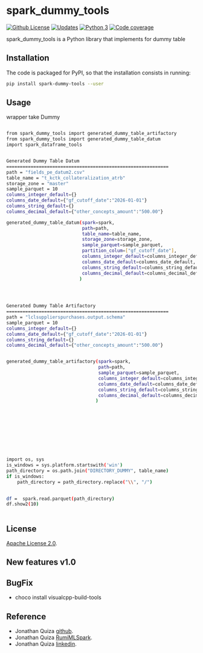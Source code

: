 # spark_dummy_tools


[![Github License](https://img.shields.io/badge/License-Apache%202.0-blue.svg)](https://opensource.org/licenses/Apache-2.0)
[![Updates](https://pyup.io/repos/github/woctezuma/google-colab-transfer/shield.svg)](pyup)
[![Python 3](https://pyup.io/repos/github/woctezuma/google-colab-transfer/python-3-shield.svg)](pyup)
[![Code coverage](https://codecov.io/gh/woctezuma/google-colab-transfer/branch/master/graph/badge.svg)](codecov)




spark_dummy_tools is a Python library that implements for dummy table
## Installation

The code is packaged for PyPI, so that the installation consists in running:
```sh
pip install spark-dummy-tools --user 
```


## Usage

wrapper take Dummy

```sh

from spark_dummy_tools import generated_dummy_table_artifactory
from spark_dummy_tools import generated_dummy_table_datum
import spark_dataframe_tools


Generated Dummy Table Datum
============================================================
path = "fields_pe_datum2.csv"
table_name = "t_kctk_collateralization_atrb"
storage_zone = "master"
sample_parquet = 10
columns_integer_default={}
columns_date_default={"gf_cutoff_date":"2026-01-01"}
columns_string_default={}
columns_decimal_default={"other_concepts_amount":"500.00"}

generated_dummy_table_datum(spark=spark,
                            path=path,
                            table_name=table_name,
                            storage_zone=storage_zone,
                            sample_parquet=sample_parquet,
                            partition_colum=["gf_cutoff_date"],
                            columns_integer_default=columns_integer_default,
                            columns_date_default=columns_date_default,
                            columns_string_default=columns_string_default,
                            columns_decimal_default=columns_decimal_default
                           )
                       



Generated Dummy Table Artifactory
============================================================
path = "lclsupplierspurchases.output.schema"
sample_parquet = 10
columns_integer_default={}
columns_date_default={"gf_cutoff_date":"2026-01-01"}
columns_string_default={}
columns_decimal_default={"other_concepts_amount":"500.00"}


generated_dummy_table_artifactory(spark=spark,
                                  path=path,
                                  sample_parquet=sample_parquet,
                                  columns_integer_default=columns_integer_default,
                                  columns_date_default=columns_date_default,
                                  columns_string_default=columns_string_default,
                                  columns_decimal_default=columns_decimal_default
                                 )










import os, sys
is_windows = sys.platform.startswith('win')
path_directory = os.path.join("DIRECTORY_DUMMY", table_name)
if is_windows:
    path_directory = path_directory.replace("\\", "/")
    

df =  spark.read.parquet(path_directory)
df.show2(10)
  
```



## License

[Apache License 2.0](https://www.dropbox.com/s/8t6xtgk06o3ij61/LICENSE?dl=0).


## New features v1.0

 
## BugFix
- choco install visualcpp-build-tools



## Reference

 - Jonathan Quiza [github](https://github.com/jonaqp).
 - Jonathan Quiza [RumiMLSpark](http://rumi-ml.herokuapp.com/).
 - Jonathan Quiza [linkedin](https://www.linkedin.com/in/jonaqp/).
